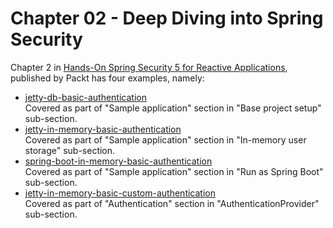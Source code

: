 # Chapter 02 - Deep Diving into Spring Security
Chapter 2 in [Hands-On Spring Security 5 for Reactive Applications](https://www.packtpub.com/application-development/hands-spring-security-5-reactive-applications?utm_source=github&utm_medium=repository&utm_campaign=9781788995979), published by Packt has four examples, namely:

* [jetty-db-basic-authentication](https://github.com/PacktPublishing/Hands-On-Spring-Security-5-for-Reactive-Applications/tree/master/Chapter02/jetty-db-basic-authentication)  
Covered as part of "Sample application" section in "Base project setup" sub-section.
* [jetty-in-memory-basic-authentication](https://github.com/PacktPublishing/Hands-On-Spring-Security-5-for-Reactive-Applications/tree/master/Chapter02/jetty-in-memory-basic-authentication)  
Covered as part of "Sample application" section in "In-memory user storage" sub-section.
* [spring-boot-in-memory-basic-authentication](https://github.com/PacktPublishing/Hands-On-Spring-Security-5-for-Reactive-Applications/tree/master/Chapter02/spring-boot-in-memory-basic-authentication)  
Covered as part of "Sample application" section in "Run as Spring Boot" sub-section.
* [jetty-in-memory-basic-custom-authentication](https://github.com/PacktPublishing/Hands-On-Spring-Security-5-for-Reactive-Applications/tree/master/Chapter02/jetty-in-memory-basic-custom-authentication)  
Covered as part of "Authentication" section in "AuthenticationProvider" sub-section.
